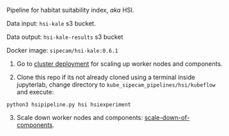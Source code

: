 Pipeline for habitat suitability index, *aka* HSI.

Data input: `hsi-kale` s3 bucket.

Data output: `hsi-kale-results` s3 bucket

Docker image: `sipecam/hsi-kale:0.6.1`


1. Go to [cluster deployment](https://conabio.github.io/kube_sipecam/1.Deployment-of-Kubernetes-cluster-in-AWS.html#cluster-deployment) for scaling up worker nodes and components.

2. Clone this repo if its not already cloned using a terminal inside jupyterlab, change directory to `kube_sipecam_pipelines/hsi/kubeflow` and execute:

```
python3 hsipipeline.py hsi hsiexperiment
```

3. Scale down worker nodes and components: [scale-down-of-components](https://conabio.github.io/kube_sipecam/1.Deployment-of-Kubernetes-cluster-in-AWS.html#scale-down-of-components).

